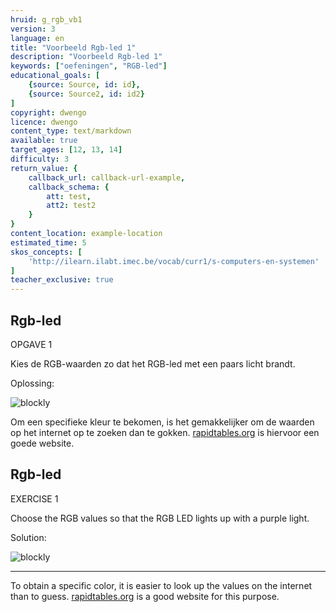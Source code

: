 ```yaml
---
hruid: g_rgb_vb1
version: 3
language: en
title: "Voorbeeld Rgb-led 1"
description: "Voorbeeld Rgb-led 1"
keywords: ["oefeningen", "RGB-led"]
educational_goals: [
    {source: Source, id: id}, 
    {source: Source2, id: id2}
]
copyright: dwengo
licence: dwengo
content_type: text/markdown
available: true
target_ages: [12, 13, 14]
difficulty: 3
return_value: {
    callback_url: callback-url-example,
    callback_schema: {
        att: test,
        att2: test2
    }
}
content_location: example-location
estimated_time: 5
skos_concepts: [
    'http://ilearn.ilabt.imec.be/vocab/curr1/s-computers-en-systemen'
]
teacher_exclusive: true
---
```

## Rgb-led

OPGAVE 1

Kies de RGB-waarden zo dat het RGB-led met een paars licht brandt.

Oplossing:  

![blockly](@learning-object/rgb_m1/nl/3)

<div class="alert alert-box alert-success">
Om een specifieke kleur te bekomen, is het gemakkelijker om de waarden op het internet op te zoeken dan te gokken. <a href="https://www.rapidtables.org/nl/web/color/purple-color.html">rapidtables.org</a> is hiervoor een goede website.
</div>

## Rgb-led

EXERCISE 1

Choose the RGB values so that the RGB LED lights up with a purple light.

Solution:  

![blockly](@learning-object/rgb_m1/nl/3)

***

<div class="alert alert-box alert-success">
To obtain a specific color, it is easier to look up the values on the internet than to guess. <a href="https://www.rapidtables.com/web/color/purple-color.html">rapidtables.org</a> is a good website for this purpose.
</div>